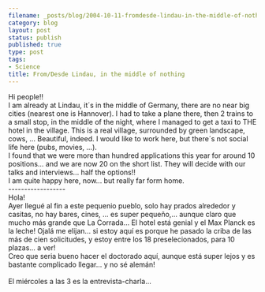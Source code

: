 ```yaml
--- 
filename: _posts/blog/2004-10-11-fromdesde-lindau-in-the-middle-of-nothing.md
category: blog
layout: post
status: publish
published: true
type: post
tags: 
- Science
title: From/Desde Lindau, in the middle of nothing
---
```

Hi people!!
<br />I am already at Lindau, it´s in the middle of Germany, there are no near big cities (nearest one is Hannover). I had to take a plane there, then 2 trains to a small stop, in the middle of the night, where I managed to get a taxi to THE hotel in the village. This is a real village, surrounded by green landscape, cows, ... Beautiful, indeed. I would like to work here, but there´s not social life here (pubs, movies, ...).
<br />I found that we were more than hundred applications this year for around 10 positions... and we are now 20 on the short list. They will decide with our talks and interviews... half the options!!
<br />I am quite happy here, now... but really far form home.
<br />------------------
<br />Hola!
<br />Ayer llegué al fin a este pequenio pueblo, solo hay prados alrededor y casitas, no hay bares, cines, ... es super pequeño,... aunque claro que mucho más grande que La Corrada... El hotel está genial y el Max Planck es la leche! Ojalá me elijan... si estoy aquí es porque he pasado la criba de las más de cien solicitudes, y estoy entre los 18 preselecionados, para 10 plazas...  a ver!
<br />Creo que seria bueno hacer el doctorado aquí, aunque está super lejos y es bastante complicado llegar... y no sé alemán!
<br /><br />El miércoles a las 3 es la entrevista-charla...
<br />
